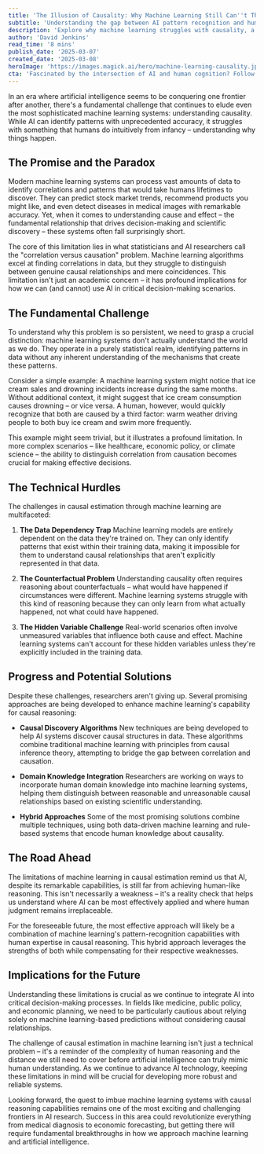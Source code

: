 ```yaml
---
title: 'The Illusion of Causality: Why Machine Learning Still Can''t Think Like Us'
subtitle: 'Understanding the gap between AI pattern recognition and human causal reasoning'
description: 'Explore why machine learning struggles with causality, a fundamental aspect of human reasoning, and what this signifies for the future of AI as it attempts to bridge the gap between pattern recognition and human-like understanding.'
author: 'David Jenkins'
read_time: '8 mins'
publish_date: '2025-03-07'
created_date: '2025-03-08'
heroImage: 'https://images.magick.ai/hero/machine-learning-causality.jpg'
cta: 'Fascinated by the intersection of AI and human cognition? Follow us on LinkedIn for more insights into the evolving landscape of artificial intelligence and its impact on our future.'
---
```


In an era where artificial intelligence seems to be conquering one frontier after another, there's a fundamental challenge that continues to elude even the most sophisticated machine learning systems: understanding causality. While AI can identify patterns with unprecedented accuracy, it struggles with something that humans do intuitively from infancy – understanding why things happen.

## The Promise and the Paradox

Modern machine learning systems can process vast amounts of data to identify correlations and patterns that would take humans lifetimes to discover. They can predict stock market trends, recommend products you might like, and even detect diseases in medical images with remarkable accuracy. Yet, when it comes to understanding cause and effect – the fundamental relationship that drives decision-making and scientific discovery – these systems often fall surprisingly short.

The core of this limitation lies in what statisticians and AI researchers call the "correlation versus causation" problem. Machine learning algorithms excel at finding correlations in data, but they struggle to distinguish between genuine causal relationships and mere coincidences. This limitation isn't just an academic concern – it has profound implications for how we can (and cannot) use AI in critical decision-making scenarios.

## The Fundamental Challenge

To understand why this problem is so persistent, we need to grasp a crucial distinction: machine learning systems don't actually understand the world as we do. They operate in a purely statistical realm, identifying patterns in data without any inherent understanding of the mechanisms that create these patterns.

Consider a simple example: A machine learning system might notice that ice cream sales and drowning incidents increase during the same months. Without additional context, it might suggest that ice cream consumption causes drowning – or vice versa. A human, however, would quickly recognize that both are caused by a third factor: warm weather driving people to both buy ice cream and swim more frequently.

This example might seem trivial, but it illustrates a profound limitation. In more complex scenarios – like healthcare, economic policy, or climate science – the ability to distinguish correlation from causation becomes crucial for making effective decisions.

## The Technical Hurdles

The challenges in causal estimation through machine learning are multifaceted:

1. **The Data Dependency Trap**
   Machine learning models are entirely dependent on the data they're trained on. They can only identify patterns that exist within their training data, making it impossible for them to understand causal relationships that aren't explicitly represented in that data.

2. **The Counterfactual Problem**
   Understanding causality often requires reasoning about counterfactuals – what would have happened if circumstances were different. Machine learning systems struggle with this kind of reasoning because they can only learn from what actually happened, not what could have happened.

3. **The Hidden Variable Challenge**
   Real-world scenarios often involve unmeasured variables that influence both cause and effect. Machine learning systems can't account for these hidden variables unless they're explicitly included in the training data.

## Progress and Potential Solutions

Despite these challenges, researchers aren't giving up. Several promising approaches are being developed to enhance machine learning's capability for causal reasoning:

- **Causal Discovery Algorithms**
  New techniques are being developed to help AI systems discover causal structures in data. These algorithms combine traditional machine learning with principles from causal inference theory, attempting to bridge the gap between correlation and causation.

- **Domain Knowledge Integration**
  Researchers are working on ways to incorporate human domain knowledge into machine learning systems, helping them distinguish between reasonable and unreasonable causal relationships based on existing scientific understanding.

- **Hybrid Approaches**
  Some of the most promising solutions combine multiple techniques, using both data-driven machine learning and rule-based systems that encode human knowledge about causality.

## The Road Ahead

The limitations of machine learning in causal estimation remind us that AI, despite its remarkable capabilities, is still far from achieving human-like reasoning. This isn't necessarily a weakness – it's a reality check that helps us understand where AI can be most effectively applied and where human judgment remains irreplaceable.

For the foreseeable future, the most effective approach will likely be a combination of machine learning's pattern-recognition capabilities with human expertise in causal reasoning. This hybrid approach leverages the strengths of both while compensating for their respective weaknesses.

## Implications for the Future

Understanding these limitations is crucial as we continue to integrate AI into critical decision-making processes. In fields like medicine, public policy, and economic planning, we need to be particularly cautious about relying solely on machine learning-based predictions without considering causal relationships.

The challenge of causal estimation in machine learning isn't just a technical problem – it's a reminder of the complexity of human reasoning and the distance we still need to cover before artificial intelligence can truly mimic human understanding. As we continue to advance AI technology, keeping these limitations in mind will be crucial for developing more robust and reliable systems.

Looking forward, the quest to imbue machine learning systems with causal reasoning capabilities remains one of the most exciting and challenging frontiers in AI research. Success in this area could revolutionize everything from medical diagnosis to economic forecasting, but getting there will require fundamental breakthroughs in how we approach machine learning and artificial intelligence.